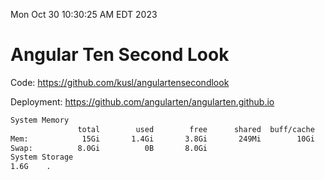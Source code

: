 Mon Oct 30 10:30:25 AM EDT 2023

# Angular Ten Second Look

Code: https://github.com/kusl/angulartensecondlook

Deployment: https://github.com/angularten/angularten.github.io

```bash
System Memory
               total        used        free      shared  buff/cache   available
Mem:            15Gi       1.4Gi       3.8Gi       249Mi        10Gi        13Gi
Swap:          8.0Gi          0B       8.0Gi
System Storage
1.6G	.
```
